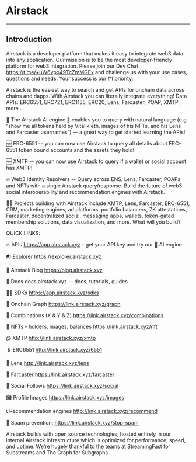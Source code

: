 # Airstack

****

## Introduction

Airstack is a developer platform that makes it easy to integrate web3 data into any application. Our mission is to be the most developer-friendly platform for web3 integration. Please join our Dev Chat https://t.me/+uW6ypo49TcZmMGEx and challenge us with your use cases, questions and needs. Your success is our #1 priority.

Airstack is the easiest way to search and get APIs for onchain data across chains and dapps.
With Airstack you can literally integrate everything! Data APIs: ERC6551, ERC721, ERC1155, ERC20, Lens, Farcaster, POAP, XMTP, more...

🤖 The Airstack AI engine 🤖 enables you to query with natural language (e.g. “show me all tokens held by Vitalik.eth, images of his NFTs, and his Lens and Farcaster usernames”) — a great way to get started learning the APIs!

🆕 ERC-6551 -- you can now use Airstack to query all details about ERC-6551 token bound accounts and the assets they hold!

🆕 XMTP -- you can now use Airstack to query if a wallet or social account has XMTP!

🔥 Web3 Identity Resolvers -- Query across ENS, Lens, Farcaster, POAPs and NFTs with a single Airstack query/response. Build the future of web3 social interoperability and recommendation engines with Airstack.

👩‍💻 Projects building with Airstack include XMTP, Lens, Farcaster, ERC-6551, CRM, marketing engines, ad platforms, portfolio balancers, ZK attestations, Farcaster, decentralized social, messaging apps, wallets, token-gated membership solutions, data visualization, and more. What will you build?

QUICK LINKS:

🔥 APIs https://app.airstack.xyz - get your API key and try our 🤖 AI engine

🌏 Explorer https://explorer.airstack.xyz 

📕 Airstack Blog https://blog.airstack.xyz

📑 Docs docs.airstack.xyz -- docs, tutorials, guides

👨‍💻 SDKs https://app.airstack.xyz/sdks

🔗 Onchain Graph https://link.airstack.xyz/graph

🥗 Combinations (X & Y & Z) https://link.airstack.xyz/combinations

🦚 NFTs - holders, images, balances https://link.airstack.xyz/nft

@   XMTP http://link.airstack.xyz/xmtp

🪆 ERC6551 http://link.airstack.xyz/6551

🌱 Lens http://link.airstack.xyz/lens

💜 Farcaster https://link.airstack.xyz/farcaster

🎉 Social Follows https://link.airstack.xyz/social

🖼 Profile Images https://link.airstack.xyz/images

📞 Recommendation engines http://link.airstack.xyz/recommend

🛑 Spam prevention: https://link.airstack.xyz/stop-spam

Airstack builds with open source technologies, hosted entirely in our internal Airstack infrastructure which is optimized for performance, speed, and uptime. We're hugely thankful to the teams at StreamingFast for Substreams and The Graph for Subgraphs. 
